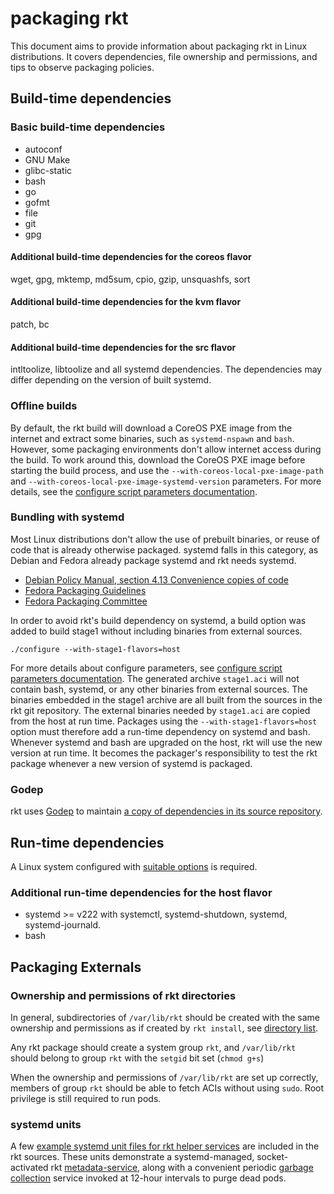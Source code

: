 # packaging rkt

This document aims to provide information about packaging rkt in Linux distributions. It covers dependencies, file ownership and permissions, and tips to observe packaging policies.

## Build-time dependencies

### Basic build-time dependencies

- autoconf
- GNU Make
- glibc-static
- bash
- go
- gofmt
- file
- git
- gpg

#### Additional build-time dependencies for the coreos flavor

wget, gpg, mktemp, md5sum, cpio, gzip, unsquashfs, sort

#### Additional build-time dependencies for the kvm flavor

patch, bc

#### Additional build-time dependencies for the src flavor

intltoolize, libtoolize and all systemd dependencies.
The dependencies may differ depending on the version of built systemd.

### Offline builds

By default, the rkt build will download a CoreOS PXE image from the internet and extract some binaries, such as `systemd-nspawn` and `bash`. However, some packaging environments don't allow internet access during the build. To work around this, download the CoreOS PXE image before starting the build process, and use the `--with-coreos-local-pxe-image-path` and `--with-coreos-local-pxe-image-systemd-version` parameters. For more details, see the [configure script parameters documentation][build-config].

### Bundling with systemd

Most Linux distributions don't allow the use of prebuilt binaries, or reuse of code that is already otherwise packaged. systemd falls in this category, as Debian and Fedora already package systemd and rkt needs systemd.

- [Debian Policy Manual, section 4.13 Convenience copies of code](https://www.debian.org/doc/debian-policy/ch-source.html#s-embeddedfiles)
- [Fedora Packaging Guidelines](https://fedoraproject.org/wiki/Packaging:Guidelines#No_inclusion_of_pre-built_binaries_or_libraries)
- [Fedora Packaging Committee](https://www.mail-archive.com/devel@lists.fedoraproject.org/msg88276.html)

In order to avoid rkt's build dependency on systemd, a build option was added to build stage1 without including binaries from external sources.

```
./configure --with-stage1-flavors=host
```

For more details about configure parameters, see [configure script parameters documentation](build-configure.md).
The generated archive `stage1.aci` will not contain bash, systemd, or any other binaries from external sources.
The binaries embedded in the stage1 archive are all built from the sources in the rkt git repository.
The external binaries needed by `stage1.aci` are copied from the host at run time.
Packages using the `--with-stage1-flavors=host` option must therefore add a run-time dependency on systemd and bash.
Whenever systemd and bash are upgraded on the host, rkt will use the new version at run time.
It becomes the packager's responsibility to test the rkt package whenever a new version of systemd is packaged.

### Godep

rkt uses [Godep](https://github.com/tools/godep) to maintain [a copy of dependencies in its source repository](https://github.com/coreos/rkt/tree/master/Godeps).

## Run-time dependencies

A Linux system configured with [suitable options](hacking.md#run-time-requirements) is required.

### Additional run-time dependencies for the host flavor

- systemd >= v222 with systemctl, systemd-shutdown, systemd, systemd-journald.
- bash

## Packaging Externals

### Ownership and permissions of rkt directories

In general, subdirectories of `/var/lib/rkt` should be created with the same ownership and permissions as if created by `rkt install`, see [directory list](https://github.com/coreos/rkt/blob/master/rkt/install.go#L44).

Any rkt package should create a system group `rkt`, and `/var/lib/rkt` should belong to group `rkt` with the `setgid` bit set (`chmod g+s`)

When the ownership and permissions of `/var/lib/rkt` are set up correctly, members of group `rkt` should be able to fetch ACIs without using `sudo`. Root privilege is still required to run pods.

### systemd units

A few [example systemd unit files for rkt helper services][rkt-units] are included in the rkt sources. These units demonstrate a systemd-managed, socket-activated rkt [metadata-service][rkt-metadata-svc], along with a convenient periodic [garbage collection][rkt-gc] service invoked at 12-hour intervals to purge dead pods.


[build-config]: build-configure.md
[rkt-gc]: subcommands/gc.md
[rkt-metadata-svc]: subcommands/metadata-service.md
[rkt-units]: https://github.com/coreos/rkt/tree/master/dist/init/systemd

